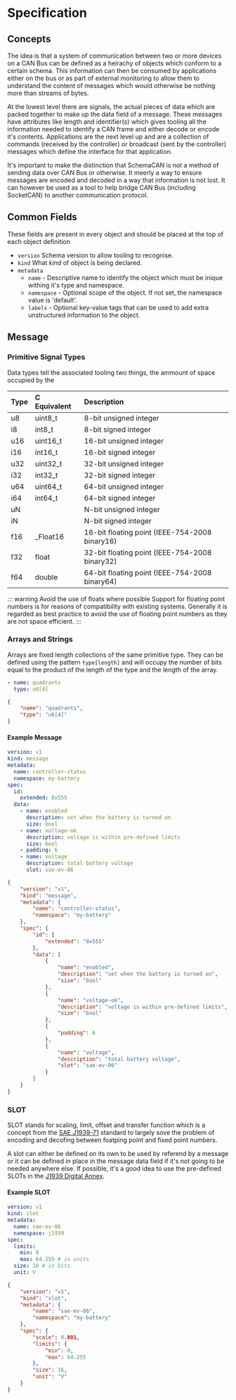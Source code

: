 # Specification

## Concepts

The idea is that a system of communication between two or more devices on a CAN Bus can be defined as a heirachy of objects which conform to a certain schema. This information can then be consumed by applications either on the bus or as part of external monitoring to allow them to understand the content of messages which would otherwise be nothing more than streams of bytes.

At the lowest level there are signals, the actual pieces of data which are packed together to make up the data field of a message. These messages have attributes like length and identifier(s) which gives tooling all the information needed to identify a CAN frame and either decode or encode it's contents. Applications are the next level up and are a collection of commands (received by the controller) or broadcast (sent by the controller) messages which define the interface for that application.

It's important to make the distinction that SchemaCAN is not a method of sending data over CAN Bus or otherwise. It meerly a way to ensure messages are encoded and decoded in a way that information is not lost. It can however be used as a tool to help bridge CAN Bus (including SocketCAN) to another communication protocol.


## Common Fields

These fields are present in every object and should be placed at the top of each object definition

- `version` Schema version to allow tooling to recognise.
- `kind` What _kind_ of object is being declared.
- `metadata`
	- `name` - Descriptive name to identify the object which must be inique withing it's type and namespace.
	- `namespace` - Optional scope of the object. If not set, the namespace value is 'default'.
	- `labels` - Optional key-value tags that can be used to add extra unstructured information to the object.

## Message

### Primitive Signal Types

Data types tell the associated tooling two things, the ammount of space occupied by the

| Type | C Equivalent | Description                                    |
|:-----|:-------------|:-----------------------------------------------|
| u8   | uint8_t      | 8-bit unsigned integer                         |
| i8   | int8_t       | 8-bit signed integer                           |
| u16  | uint16_t     | 16-bit unsigned integer                        |
| i16  | int16_t      | 16-bit signed integer                          |
| u32  | uint32_t     | 32-bit unsigned integer                        |
| i32  | int32_t      | 32-bit signed integer                          |
| u64  | uint64_t     | 64-bit unsigned integer                        |
| i64  | int64_t      | 64-bit signed integer                          |
| uN   |              | N-bit unsigned integer                         |
| iN   |              | N-bit signed integer                           |
| f16  | _Float16     | 16-bit floating point (IEEE-754-2008 binary16) |
| f32  | float        | 32-bit floating point (IEEE-754-2008 binary32) |
| f64  | double       | 64-bit floating point (IEEE-754-2008 binary64) |

::: warning Avoid the use of floats where possible
Support for floating point numbers is for reasons of compatibility with existing systems. Generally it is regarded as best practice to avoid the use of floating point numbers as they are not space efficient.
:::

### Arrays and Strings

Arrays are fixed length collections of the same primitive type. They can be defined using the pattern `type[length]` and will occupy the number of bits equal to the product of the length of the type and the length of the array.

<CodeGroup>
  <CodeGroupItem title="YAML">

```yaml
- name: quadrants
  type: u6[4]
```

  </CodeGroupItem>
  <CodeGroupItem title="JSON">

```json
{
	"name": "quadrants",
	"type": "u6[4]"
}
```

  </CodeGroupItem>
</CodeGroup>

#### Example Message
<CodeGroup>
  <CodeGroupItem title="YAML">

```yaml
version: v1
kind: message
metadata:
  name: controller-status
  namespace: my-battery
spec:
  id:
    extended: 0x555
  data:
    - name: enabled
      description: set when the battery is turned on
      size: bool
    - name: voltage-ok
      description: voltage is within pre-defined limits
      size: bool
    - padding: 6
    - name: voltage
      description: total battery voltage
      slot: sae-ev-06
```

  </CodeGroupItem>
  <CodeGroupItem title="JSON">

```json
{
	"version": "v1",
	"kind": "message",
	"metadata": {
		"name": "controller-status",
		"namespace": "my-battery"
	},
	"spec": {
		"id": {
			"extended": "0x555"
		},
		"data": [
			{
				"name": "enabled",
				"description": "set when the battery is turned on",
				"size": "bool"
			},
			{
				"name": "voltage-ok",
				"description": "voltage is within pre-defined limits",
				"size": "bool"
			},
			{
				"padding": 6
			},
			{
				"name": "voltage",
				"description": "total battery voltage",
				"slot": "sae-ev-06"
			}
		]
	}
}
```

  </CodeGroupItem>
</CodeGroup>


### SLOT

SLOT stands for scaling, limit, offset and transfer function which is a concept from the [SAE J1939-71](https://www.sae.org/standards/content/j1939/71_202002/) standard to largely sove the problem of encoding and decofing between foatping point and fixed point numbers.

A slot can either be defined on its own to be used by referend by a message or it can be defined in place in the message data field if it's not going to be needed anywhere else. If possible, it's a good idea to use the pre-defined SLOTs in the [J1939 Digital Annex](https://www.sae.org/standards/content/j1939da_202201/).

#### Example SLOT
<CodeGroup>
  <CodeGroupItem title="YAML">

```yaml
version: v1
kind: slot
metadata:
  name: sae-ev-06
  namespace: j1939
spec:
  limits:
  	min: 0
  	max: 64.255 # in units
  size: 16 # in bits
  unit: V
```

  </CodeGroupItem>
  <CodeGroupItem title="JSON">

```json
{
	"version": "v1",
	"kind": "slot",
	"metadata": {
		"name": "sae-ev-06",
		"namespace": "my-battery"
	},
	"spec": {
		"scale": 0.001,
		"limits": {
			"min": 0,
			"max": 64.255
		},
		"size": 16,
		"unit": "V"
	}
}
```

  </CodeGroupItem>
</CodeGroup>
